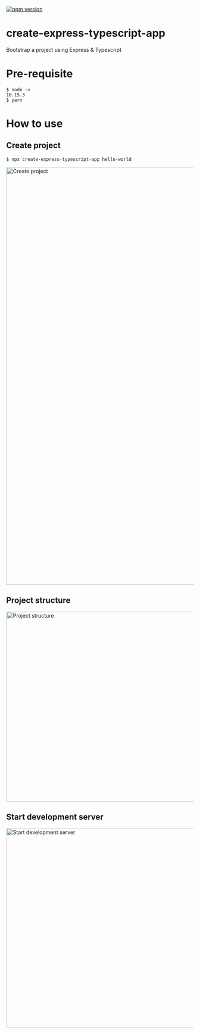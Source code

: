 [![npm version](https://badge.fury.io/js/create-express-typescript-app.svg)](https://badge.fury.io/js/create-express-typescript-app)
# create-express-typescript-app

Bootstrap a project using Express & Typescript

# Pre-requisite

    $ node -v
    10.15.3
    $ yarn

# How to use

## Create project

    $ npx create-express-typescript-app hello-world

<img width="1122" alt="Create project" src="https://user-images.githubusercontent.com/446864/58442719-4d3ab700-80aa-11e9-868e-7c8c9fe09377.png">

## Project structure

<img width="510" alt="Project structure" src="https://user-images.githubusercontent.com/446864/58442720-4f047a80-80aa-11e9-98a2-485eb7fb1c7f.png">

## Start development server

<img width="536" alt="Start development server" src="https://user-images.githubusercontent.com/446864/58442722-50ce3e00-80aa-11e9-9319-a648623e8bf3.png">
